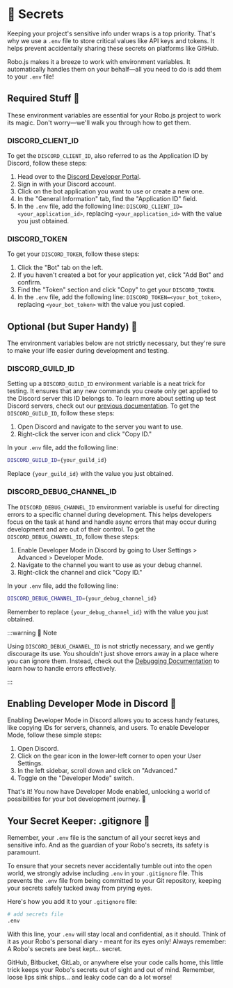 # 🔑 Secrets

Keeping your project's sensitive info under wraps is a top priority. That's why we use a `.env` file to store critical values like API keys and tokens. It helps prevent accidentally sharing these secrets on platforms like GitHub.

Robo.js makes it a breeze to work with environment variables. It automatically handles them on your behalf—all you need to do is add them to your `.env` file!

## Required Stuff 🌟

These environment variables are essential for your Robo.js project to work its magic. Don't worry—we'll walk you through how to get them.

### DISCORD_CLIENT_ID

To get the `DISCORD_CLIENT_ID`, also referred to as the Application ID by Discord, follow these steps:

1. Head over to the [Discord Developer Portal](https://discord.com/developers/applications).
2. Sign in with your Discord account.
3. Click on the bot application you want to use or create a new one.
4. In the "General Information" tab, find the "Application ID" field.
5. In the `.env` file, add the following line: `DISCORD_CLIENT_ID=<your_application_id>`, replacing `<your_application_id>` with the value you just obtained.

### DISCORD_TOKEN

To get your `DISCORD_TOKEN`, follow these steps:

1. Click the "Bot" tab on the left.
2. If you haven't created a bot for your application yet, click "Add Bot" and confirm.
3. Find the "Token" section and click "Copy" to get your `DISCORD_TOKEN`.
4. In the `.env` file, add the following line: `DISCORD_TOKEN=<your_bot_token>`, replacing `<your_bot_token>` with the value you just copied.

## Optional (but Super Handy) 🔧

The environment variables below are not strictly necessary, but they're sure to make your life easier during development and testing.

### DISCORD_GUILD_ID

Setting up a `DISCORD_GUILD_ID` environment variable is a neat trick for testing. It ensures that any new commands you create only get applied to the Discord server this ID belongs to. To learn more about setting up test Discord servers, check out our [previous documentation](./overview). To get the `DISCORD_GUILD_ID`, follow these steps:

1. Open Discord and navigate to the server you want to use.
2. Right-click the server icon and click "Copy ID."

In your `.env` file, add the following line:

```bash title=".env"
DISCORD_GUILD_ID={your_guild_id}
```

Replace `{your_guild_id}` with the value you just obtained.

### DISCORD_DEBUG_CHANNEL_ID

The `DISCORD_DEBUG_CHANNEL_ID` environment variable is useful for directing errors to a specific channel during development. This helps developers focus on the task at hand and handle async errors that may occur during development and are out of their control. To get the `DISCORD_DEBUG_CHANNEL_ID`, follow these steps:

1. Enable Developer Mode in Discord by going to User Settings > Advanced > Developer Mode.
2. Navigate to the channel you want to use as your debug channel.
3. Right-click the channel and click "Copy ID."

In your `.env` file, add the following line:

```bash title=".env"
DISCORD_DEBUG_CHANNEL_ID={your_debug_channel_id}
```

Remember to replace `{your_debug_channel_id}` with the value you just obtained.

:::warning 🚨 Note

Using `DISCORD_DEBUG_CHANNEL_ID` is not strictly necessary, and we gently discourage its use. You shouldn't just shove errors away in a place where you can ignore them. Instead, check out the [Debugging Documentation](./debug) to learn how to handle errors effectively.

:::

## Enabling Developer Mode in Discord 🔧

Enabling Developer Mode in Discord allows you to access handy features, like copying IDs for servers, channels, and users. To enable Developer Mode, follow these simple steps:

1. Open Discord.
2. Click on the gear icon in the lower-left corner to open your User Settings.
3. In the left sidebar, scroll down and click on "Advanced."
4. Toggle on the "Developer Mode" switch.

That's it! You now have Developer Mode enabled, unlocking a world of possibilities for your bot development journey. 🚀

## Your Secret Keeper: .gitignore 🔐

Remember, your `.env` file is the sanctum of all your secret keys and sensitive info. And as the guardian of your Robo's secrets, its safety is paramount.

To ensure that your secrets never accidentally tumble out into the open world, we strongly advise including `.env` in your `.gitignore` file. This prevents the `.env` file from being committed to your Git repository, keeping your secrets safely tucked away from prying eyes.

Here's how you add it to your `.gitignore` file:

```py title=".gitignore" {2}
# add secrets file
.env
```

With this line, your `.env` will stay local and confidential, as it should. Think of it as your Robo's personal diary - meant for its eyes only! Always remember: A Robo's secrets are best kept... secret.

GitHub, Bitbucket, GitLab, or anywhere else your code calls home, this little trick keeps your Robo's secrets out of sight and out of mind. Remember, loose lips sink ships... and leaky code can do a lot worse!
